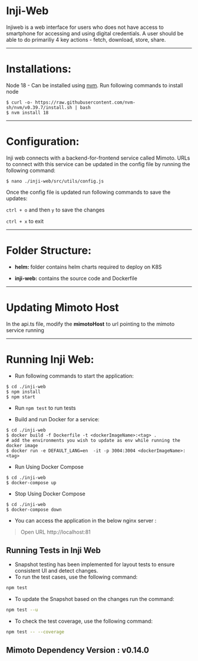 # Inji-Web
Injiweb is a web interface for users who does not have access to smartphone for accessing and using digital credentials. A user should be able to do primariliy 4 key actions - fetch, download, store, share.

---
# Installations:

Node 18 - Can be installed using [nvm](https://github.com/nvm-sh/nvm). Run following commands to install node

```
$ curl -o- https://raw.githubusercontent.com/nvm-sh/nvm/v0.39.7/install.sh | bash
$ nvm install 18
```
---
# Configuration:
Inji web connects with a backend-for-frontend service called Mimoto. URLs to connect with this service can be updated in the config file by running the following command:
```
$ nano ./inji-web/src/utils/config.js
```
Once the config file is updated run following commands to save the updates:

`ctrl + o` and then `y` to save the changes

`ctrl + x` to exit

---

# Folder Structure:

  * **helm:** folder contains helm charts required to deploy on K8S

  * **inji-web:** contains the source code and Dockerfile

---
# Updating Mimoto Host

In the api.ts file, modify the **mimotoHost** to url pointing to the mimoto service running  

---


# Running Inji Web:

* Run following commands to start the application:

```
$ cd ./inji-web
$ npm install
$ npm start
```
 * Run `npm test` to run tests


- Build and run Docker for a service:
```
$ cd ./inji-web
$ docker build -f Dockerfile -t <dockerImageName>:<tag> .
# add the environments you wish to update as env while running the docker image
$ docker run -e DEFAULT_LANG=en  -it -p 3004:3004 <dockerImageName>:<tag>
```

- Run Using Docker Compose 
```
$ cd ./inji-web
$ docker-compose up
```

- Stop Using Docker Compose
```
$ cd ./inji-web
$ docker-compose down
```

- You can access the application in the below nginx server :  
> Open URL http://localhost:81

## Running Tests in Inji Web
 - Snapshot testing has been implemented for layout tests to ensure consistent UI and detect changes.
 - To run the test cases, use the following command:
```bash
npm test
```
 - To update the Snapshot based on the changes run the command:
```bash
npm test --u
```
 - To check the test coverage, use the following command:
```bash
npm test -- --coverage
```




## **Mimoto Dependency Version :** v0.14.0
